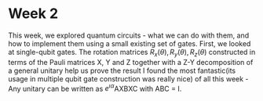 # Week 2
This week, we explored quantum circuits - what we can do with them, and how to implement them using a small existing set of gates.
First, we looked at single-qubit gates. The rotation matrices $R_x(\theta), R_y(\theta), R_z(\theta)$ constructed in terms of the Pauli matrices X, Y and Z together with a Z-Y decomposition of a general unitary help us prove the result I found the most fantastic(its usage in multiple qubit gate construction was really nice) of all this week - Any unitary can be written as $e^{\iota \alpha}$AXBXC with ABC = I.
